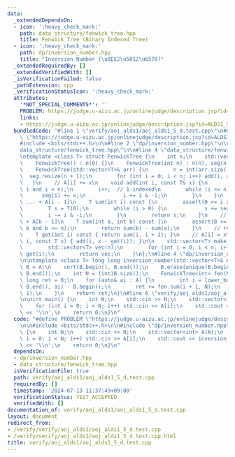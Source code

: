 ```yaml
---
data:
  _extendedDependsOn:
  - icon: ':heavy_check_mark:'
    path: data_structure/fenwick_tree.hpp
    title: Fenwick Tree (Binary Indexed Tree)
  - icon: ':heavy_check_mark:'
    path: dp/inversion_number.hpp
    title: "Inversion Number (\u8EE2\u5012\u6570)"
  _extendedRequiredBy: []
  _extendedVerifiedWith: []
  _isVerificationFailed: false
  _pathExtension: cpp
  _verificationStatusIcon: ':heavy_check_mark:'
  attributes:
    '*NOT_SPECIAL_COMMENTS*': ''
    PROBLEM: https://judge.u-aizu.ac.jp/onlinejudge/description.jsp?id=ALDS1_5_D
    links:
    - https://judge.u-aizu.ac.jp/onlinejudge/description.jsp?id=ALDS1_5_D
  bundledCode: "#line 1 \"verify/aoj_alds1/aoj_alds1_5_d.test.cpp\"\n#define PROBLEM\
    \ \"https://judge.u-aizu.ac.jp/onlinejudge/description.jsp?id=ALDS1_5_D\"\n\n\
    #include <bits/stdc++.h>\n\n#line 2 \"dp/inversion_number.hpp\"\n\n#line 2 \"\
    data_structure/fenwick_tree.hpp\"\n\n#line 4 \"data_structure/fenwick_tree.hpp\"\
    \ntemplate <class T> struct FenwickTree {\n    int n;\n    std::vector<T> seg;\n\
    \    FenwickTree() : n(0) {}\n    FenwickTree(int n) : n(n), seg(n + 1, 0) {}\n\
    \    FenwickTree(std::vector<T>& arr) {\n        n = int(arr.size());\n      \
    \  seg.resize(n + 1);\n        for (int i = 0; i < n; i++) add(i, arr[i]);\n \
    \   }\n    // A[i] += x\n    void add(int i, const T& x) {\n        assert(0 <=\
    \ i and i < n);\n        i++;  // 1-indexed\n        while (i <= n) {\n      \
    \      seg[i] += x;\n            i += i & -i;\n        }\n    }\n    // A[0] +\
    \ ... + A[i - 1]\n    T sum(int i) const {\n        assert(0 <= i and i <= n);\n\
    \        T s = T(0);\n        while (i > 0) {\n            s += seg[i];\n    \
    \        i -= i & -i;\n        }\n        return s;\n    }\n    // A[a] + ...\
    \ + A[b - 1]\n    T sum(int a, int b) const {\n        assert(0 <= a and a <=\
    \ b and b <= n);\n        return sum(b) - sum(a);\n    }\n    // return A[i]\n\
    \    T get(int i) const { return sum(i, i + 1); }\n    // A[i] = x\n    void set(int\
    \ i, const T x) { add(i, x - get(i)); }\n\n    std::vector<T> make_vector() {\n\
    \        std::vector<T> vec(n);\n        for (int i = 0; i < n; i++) vec[i] =\
    \ get(i);\n        return vec;\n    }\n};\n#line 4 \"dp/inversion_number.hpp\"\
    \n\ntemplate <class T> long long inversion_number(std::vector<T>& A) {\n    auto\
    \ B = A;\n    sort(B.begin(), B.end());\n    B.erase(unique(B.begin(), B.end()),\
    \ B.end());\n    int N = (int)B.size();\n    FenwickTree<int> fen(N);\n    long\
    \ long ret = 0;\n    for (auto& ai : A) {\n        int i = lower_bound(B.begin(),\
    \ B.end(), ai) - B.begin();\n        ret += fen.sum(i + 1, N);\n        fen.add(i,\
    \ 1);\n    }\n    return ret;\n}\n#line 6 \"verify/aoj_alds1/aoj_alds1_5_d.test.cpp\"\
    \n\nint main() {\n    int N;\n    std::cin >> N;\n    std::vector<int> A(N);\n\
    \    for (int i = 0; i < N; i++) std::cin >> A[i];\n    std::cout << inversion_number<int>(A)\
    \ << '\\n';\n    return 0;\n}\n"
  code: "#define PROBLEM \"https://judge.u-aizu.ac.jp/onlinejudge/description.jsp?id=ALDS1_5_D\"\
    \n\n#include <bits/stdc++.h>\n\n#include \"dp/inversion_number.hpp\"\n\nint main()\
    \ {\n    int N;\n    std::cin >> N;\n    std::vector<int> A(N);\n    for (int\
    \ i = 0; i < N; i++) std::cin >> A[i];\n    std::cout << inversion_number<int>(A)\
    \ << '\\n';\n    return 0;\n}\n"
  dependsOn:
  - dp/inversion_number.hpp
  - data_structure/fenwick_tree.hpp
  isVerificationFile: true
  path: verify/aoj_alds1/aoj_alds1_5_d.test.cpp
  requiredBy: []
  timestamp: '2024-07-13 11:37:49+09:00'
  verificationStatus: TEST_ACCEPTED
  verifiedWith: []
documentation_of: verify/aoj_alds1/aoj_alds1_5_d.test.cpp
layout: document
redirect_from:
- /verify/verify/aoj_alds1/aoj_alds1_5_d.test.cpp
- /verify/verify/aoj_alds1/aoj_alds1_5_d.test.cpp.html
title: verify/aoj_alds1/aoj_alds1_5_d.test.cpp
---
```

